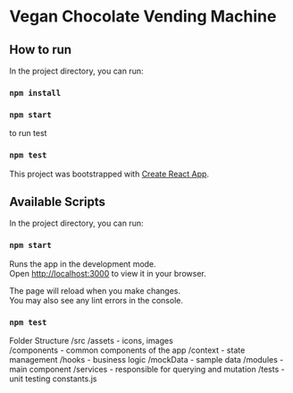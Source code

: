 # Vegan Chocolate Vending Machine

## How to run

In the project directory, you can run:

### `npm install`
### `npm start`

to run test
### `npm test`




This project was bootstrapped with [Create React App](https://github.com/facebook/create-react-app).

## Available Scripts

In the project directory, you can run:

### `npm start`

Runs the app in the development mode.\
Open [http://localhost:3000](http://localhost:3000) to view it in your browser.

The page will reload when you make changes.\
You may also see any lint errors in the console.

### `npm test`

Folder Structure
/src
  /assets - icons, images \
  /components - common components of the app
  /context - state management
  /hooks - business logic
  /mockData - sample data
  /modules - main component
  /services - responsible for querying and mutation
  /tests - unit testing
constants.js

